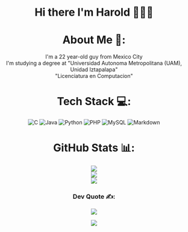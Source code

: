 <div align=center>

# Hi there I'm Harold 🧑🏻‍💻
# About Me 💫:
I'm a 22 year-old guy from Mexico City<br>I'm studying a degree at "Universidad Autonoma Metropolitana (UAM), Unidad Iztapalapa"<br>"Licenciatura en Computacion"


# Tech Stack 💻:
![C](https://img.shields.io/badge/c-%2300599C.svg?style=for-the-badge&logo=c&logoColor=white)
![Java](https://img.shields.io/badge/java-%23ED8B00.svg?style=for-the-badge&logo=openjdk&logoColor=white)
![Python](https://img.shields.io/badge/python-3670A0?style=for-the-badge&logo=python&logoColor=white)
![PHP](https://img.shields.io/badge/php-%23777BB4.svg?style=for-the-badge&logo=php&logoColor=white)
![MySQL](https://img.shields.io/badge/mysql-4479A1.svg?style=for-the-badge&logo=mysql&logoColor=white)
![Markdown](https://img.shields.io/badge/markdown-%23000000.svg?style=for-the-badge&logo=markdown&logoColor=white)
# GitHub Stats 📊:
![](https://github-readme-stats.vercel.app/api?username=HaroldCH-UAM&theme=github_dark_dimmed&hide_border=false&include_all_commits=true&count_private=true)<br/>
![](https://github-readme-streak-stats.herokuapp.com/?user=HaroldCH-UAM&theme=github_dark_dimmed&hide_border=false)<br/>
![](https://github-readme-stats.vercel.app/api/top-langs/?username=HaroldCH-UAM&theme=github_dark_dimmed&hide_border=false&include_all_commits=true&count_private=true&layout=compact)

### Dev Quote ✍️:
![](https://quotes-github-readme.vercel.app/api?type=horizontal&theme=dark)

[![](https://visitcount.itsvg.in/api?id=HaroldCH-UAM&icon=8&color=3)](https://visitcount.itsvg.in)
